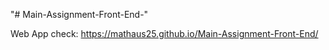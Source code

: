 "# Main-Assignment-Front-End-" 

Web App check: https://mathaus25.github.io/Main-Assignment-Front-End/
